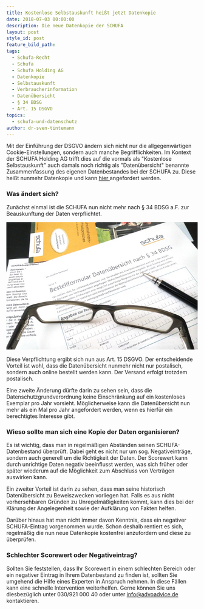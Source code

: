 ```yaml
---
title: Kostenlose Selbstauskunft heißt jetzt Datenkopie
date: 2018-07-03 00:00:00
description: Die neue Datenkopie der SCHUFA
layout: post
style_id: post
feature_bild_path:
tags:
  - Schufa-Recht
  - Schufa
  - Schufa Holding AG
  - Datenkopie
  - Selbstauskunft
  - Verbraucherinformation
  - Datenübersicht
  - § 34 BDSG
  - Art. 15 DSGVO
topics:
  - schufa-und-datenschutz
author: dr-sven-tintemann
---
```


Mit der Einführung der DSGVO ändern sich nicht nur die allgegenwärtigen Cookie-Einstellungen, sondern auch manche Begrifflichkeiten. Im Kontext der SCHUFA Holding AG trifft dies auf die vormals als "Kostenlose Selbstauskunft" auch damals noch richtig als "Datenübersicht" benannte Zusammenfassung des eigenen Datenbestandes bei der SCHUFA zu. Diese heißt nunmehr Datenkopie und kann [hier ](https://www.meineschufa.de/index.php?site=11_3)angefordert werden.

### Was ändert sich?

Zunächst einmal ist die SCHUFA nun nicht mehr nach § 34 BDSG a.F. zur Beauskunftung der Daten verpflichtet.

![Bestellformalat Datenübersicht nach § 34 BDSG](/uploads/data-858360-640-6.jpg "Altes Bestellformular")

Diese Verpflichtung ergibt sich nun aus Art. 15 DSGVO. Der entscheidende Vorteil ist wohl, dass die Datenübersicht nunmehr nicht nur postalisch, sondern auch online bestellt werden kann. Der Versand erfolgt trotzdem postalisch.

Eine zweite Änderung dürfte darin zu sehen sein, dass die Datenschutzgrundverordnung keine Einschränkung auf ein kostenloses Exemplar pro Jahr vorsieht. Möglicherweise kann die Datenübersicht nun mehr als ein Mal pro Jahr angefordert werden, wenn es hierfür ein berechtigtes Interesse gibt.

### Wieso sollte man sich eine Kopie der Daten organisieren?

Es ist wichtig, dass man in regelmäßigen Abständen seinen SCHUFA-Datenbestand überprüft. Dabei geht es nicht nur um sog. Negativeinträge, sondern auch generell um die Richtigkeit der Daten. Der Scorewert kann durch unrichtige Daten negativ beeinflusst werden, was sich früher oder später wiederum auf die Möglichkeit zum Abschluss von Verträgen auswirken kann.

Ein zweiter Vorteil ist darin zu sehen, dass man seine historisch Datenübersicht zu Beweiszwecken vorliegen hat. Falls es aus nicht vorhersehbaren Gründen zu Unregelmäßigkeiten kommt, kann dies bei der Klärung der Angelegenheit sowie der Aufklärung von Fakten helfen.

Darüber hinaus hat man nicht immer davon Kenntnis, dass ein negativer SCHUFA-Eintrag vorgenommen wurde. Schon deshalb rentiert es sich, regelmäßig die nun neue Datenkopie kostenfrei anzufordern und diese zu überprüfen.

### Schlechter Scorewert oder Negativeintrag?

Sollten Sie feststellen, dass Ihr Scorewert in einem schlechten Bereich oder ein negativer Eintrag in Ihrem Datenbestand zu finden ist, sollten Sie umgehend die Hilfe eines Experten in Anspruch nehmen. In diese Fällen kann eine schnelle Intervention weiterhelfen. Gerne können Sie uns diesbezüglich unter 030/921 000 40 oder unter info@advoadvice.de kontaktieren.